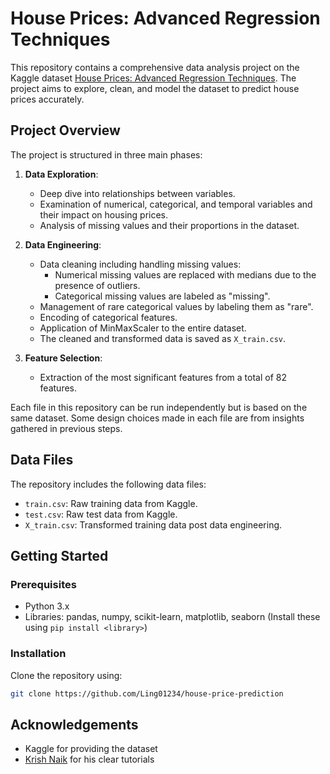 # House Prices: Advanced Regression Techniques

This repository contains a comprehensive data analysis project on the Kaggle dataset [House Prices: Advanced Regression Techniques](https://www.kaggle.com/competitions/house-prices-advanced-regression-techniques/data). The project aims to explore, clean, and model the dataset to predict house prices accurately.

## Project Overview

The project is structured in three main phases:

1. **Data Exploration**:
   - Deep dive into relationships between variables.
   - Examination of numerical, categorical, and temporal variables and their impact on housing prices.
   - Analysis of missing values and their proportions in the dataset.

2. **Data Engineering**:
   - Data cleaning including handling missing values:
     - Numerical missing values are replaced with medians due to the presence of outliers.
     - Categorical missing values are labeled as "missing".
   - Management of rare categorical values by labeling them as "rare".
   - Encoding of categorical features.
   - Application of MinMaxScaler to the entire dataset.
   - The cleaned and transformed data is saved as `X_train.csv`.

3. **Feature Selection**:
   - Extraction of the most significant features from a total of 82 features.

Each file in this repository can be run independently but is based on the same dataset. Some design choices made in each file are from insights gathered in previous steps.

## Data Files

The repository includes the following data files:
- `train.csv`: Raw training data from Kaggle.
- `test.csv`: Raw test data from Kaggle.
- `X_train.csv`: Transformed training data post data engineering.

## Getting Started

### Prerequisites

- Python 3.x
- Libraries: pandas, numpy, scikit-learn, matplotlib, seaborn (Install these using `pip install <library>`)

### Installation

Clone the repository using:

```bash
git clone https://github.com/Ling01234/house-price-prediction
```


## Acknowledgements
- Kaggle for providing the dataset
- [Krish Naik](https://www.youtube.com/@krishnaik06) for his clear tutorials